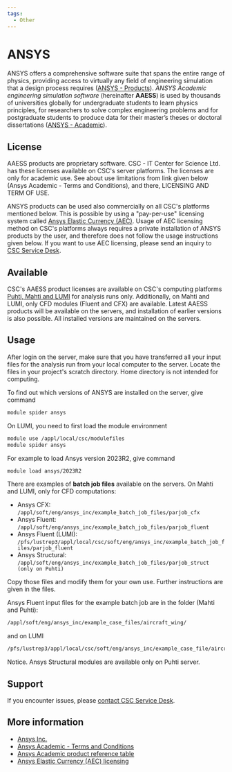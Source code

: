 ```yaml
---
tags:
  - Other
---
```


# ANSYS

ANSYS offers a comprehensive software suite that spans the entire range of physics, providing access to virtually any field of engineering simulation that a design process requires ([ANSYS - Products](https://www.ansys.com/products)). *ANSYS Academic engineering simulation software*  (hereinafter **AAESS**) is used by thousands of universities globally for undergraduate students to learn physics principles, for researchers to solve complex engineering problems and for postgraduate students to produce data for their master’s theses or doctoral dissertations ([ANSYS - Academic](https://www.ansys.com/academic)).

## License

AAESS products are proprietary software. CSC - IT Center for Science Ltd. has these licenses available on CSC's server platforms. The licenses are only for academic use. See about use limitations from link given below (Ansys Academic - Terms and Conditions), and there, LICENSING AND TERM OF USE.

ANSYS products can be used also commercially on all CSC's platforms mentioned below. This is possible by using a "pay-per-use" licensing system called [Ansys Elastic Currency (AEC)](https://www.ansys.com/it-solutions/licensing). Usage of AEC licensing method on CSC's platforms always requires a private installation of ANSYS products by the user, and therefore does not follow the usage instructions given below. If you want to use AEC licensing, please send an inquiry to [CSC Service Desk](../support/contact.md).

## Available

CSC's AAESS product licenses are available on CSC's computing platforms [Puhti, Mahti and LUMI](../computing/available-systems.md) for analysis runs only. Additionally, on Mahti and LUMI, only CFD modules (Fluent and CFX) are available.  Latest AAESS products will be available on the servers, and installation of earlier versions is also possible. All installed versions are maintained on the servers.

## Usage

After login on the server, make sure that you have transferred all your input files for the analysis run from your local computer to the server. Locate the files in your project's scratch directory. Home directory is not intended for computing.

To find out which versions of ANSYS are installed on the server, give command

```bash
module spider ansys
```

On LUMI, you need to first load the module environment

```bash
module use /appl/local/csc/modulefiles
module spider ansys
```

For example to load Ansys version 2023R2, give command

```bash
module load ansys/2023R2
```

There are examples of **batch job files** available on the servers. On Mahti and LUMI, only for CFD computations:

* Ansys CFX: `/appl/soft/eng/ansys_inc/example_batch_job_files/parjob_cfx`
* Ansys Fluent: `/appl/soft/eng/ansys_inc/example_batch_job_files/parjob_fluent`
* Ansys Fluent (LUMI): `/pfs/lustrep3/appl/local/csc/soft/eng/ansys_inc/example_batch_job_files/parjob_fluent`
* Ansys Structural: `/appl/soft/eng/ansys_inc/example_batch_job_files/parjob_struct  (only on Puhti)`

Copy those files and modify them for your own use. Further instructions are given in the files.

Ansys Fluent input files for the example batch job are in the folder (Mahti and Puhti):

```bash
/appl/soft/eng/ansys_inc/example_case_files/aircraft_wing/
```

and on LUMI

```bash
/pfs/lustrep3/appl/local/csc/soft/eng/ansys_inc/example_case_file/aircraft_wing/
```

Notice.  Ansys Structural modules are available only on Puhti server.

## Support

If you encounter issues, please [contact CSC Service Desk](../support/contact.md).

## More information

* [Ansys Inc.](https://www.ansys.com/)
* [Ansys Academic - Terms and Conditions](https://www.ansys.com/academic/terms-and-conditions)
* [Ansys Academic product reference table](https://www.ansys.com/content/dam/product/academic/academic-product-reference-table-2021-r1.pdf)
* [Ansys Elastic Currency (AEC) licensing](https://www.ansys.com/it-solutions/licensing)
